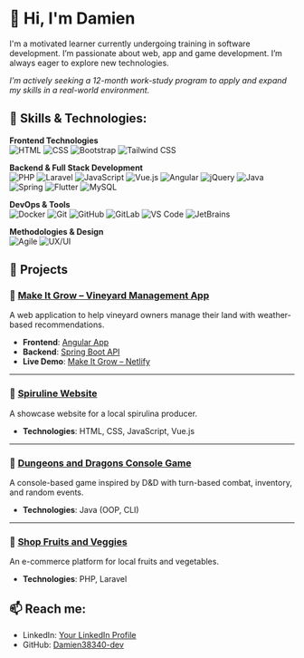 # 👋 Hi, I'm Damien

I'm a motivated learner currently undergoing training in software development. I’m passionate about web, app and game development. I’m always eager to explore new technologies. 

*I’m actively seeking a 12-month work-study program to apply and expand my skills in a real-world environment.*

## 🔧 Skills & Technologies:

<!-- Row 1: Frontend Technologies -->
**Frontend Technologies**  
<img src="https://img.shields.io/badge/HTML-E34F26?style=flat-square&logo=html5&logoColor=white" alt="HTML"> <img src="https://img.shields.io/badge/CSS-1572B6?style=flat-square&logo=css3&logoColor=white" alt="CSS"> <img src="https://img.shields.io/badge/Bootstrap-7952B3?style=flat-square&logo=bootstrap&logoColor=white" alt="Bootstrap"> <img src="https://img.shields.io/badge/Tailwind_CSS-06B6D4?style=flat-square&logo=tailwind-css&logoColor=white" alt="Tailwind CSS">

<!-- Row 2: Backend & Full Stack Development -->
**Backend & Full Stack Development**  
<img src="https://img.shields.io/badge/PHP-777BB4?style=flat-square&logo=php&logoColor=white" alt="PHP"> 
<img src="https://img.shields.io/badge/Laravel-FF2D20?style=flat-square&logo=laravel&logoColor=white" alt="Laravel"> 
<img src="https://img.shields.io/badge/JavaScript-F7DF1E?style=flat-square&logo=javascript&logoColor=black" alt="JavaScript"> 
<img src="https://img.shields.io/badge/Vue.js-4FC08D?style=flat-square&logo=vue.js&logoColor=white" alt="Vue.js"> 
<img src="https://img.shields.io/badge/Angular-DD0031?style=flat-square&logo=angular&logoColor=white" alt="Angular"> 
<img src="https://img.shields.io/badge/jQuery-0769AD?style=flat-square&logo=jquery&logoColor=white" alt="jQuery"> 
<img src="https://img.shields.io/badge/Java-007396?style=flat-square&logo=java&logoColor=white" alt="Java"> 
<img src="https://img.shields.io/badge/Spring-6DB33F?style=flat-square&logo=spring&logoColor=white" alt="Spring"> 
<img src="https://img.shields.io/badge/Flutter-02569B?style=flat-square&logo=flutter&logoColor=white" alt="Flutter"> 
<img src="https://img.shields.io/badge/MySQL-4479A1?style=flat-square&logo=mysql&logoColor=white" alt="MySQL">


<!-- Row 3: DevOps & Tools -->
**DevOps & Tools**  
<img src="https://img.shields.io/badge/Docker-2496ED?style=flat-square&logo=docker&logoColor=white" alt="Docker"> <img src="https://img.shields.io/badge/Git-F05032?style=flat-square&logo=git&logoColor=white" alt="Git"> <img src="https://img.shields.io/badge/GitHub-181717?style=flat-square&logo=github&logoColor=white" alt="GitHub"> <img src="https://img.shields.io/badge/GitLab-FC6D26?style=flat-square&logo=gitlab&logoColor=white" alt="GitLab"> <img src="https://img.shields.io/badge/VS_Code-007ACC?style=flat-square&logo=visual-studio-code&logoColor=white" alt="VS Code"> <img src="https://img.shields.io/badge/JetBrains-000000?style=flat-square&logo=jetbrains&logoColor=white" alt="JetBrains">

<!-- Row 4: Methodologies & Design -->
**Methodologies & Design**  
<img src="https://img.shields.io/badge/Agile-61DAFB?style=flat-square&logo=agile&logoColor=white" alt="Agile"> <img src="https://img.shields.io/badge/UX%2FUI-FF4088?style=flat-square&logo=adobe-xd&logoColor=white" alt="UX/UI">

## 🚀 Projects

### 🌿 [Make It Grow – Vineyard Management App](https://darling-lily-98e101.netlify.app/)
A web application to help vineyard owners manage their land with weather-based recommendations.  
- **Frontend**: [Angular App](https://github.com/Damien38340-dev/viticulture-frontend)  
- **Backend**: [Spring Boot API](https://github.com/Damien38340-dev/viticulture-backend)  
- **Live Demo**: [Make It Grow – Netlify](https://darling-lily-98e101.netlify.app/)

---

### 🌱 [Spiruline Website](https://github.com/Damien38340-dev/Spiruline-Website)
A showcase website for a local spirulina producer.  
- **Technologies**: HTML, CSS, JavaScript, Vue.js
---

### 🎲 [Dungeons and Dragons Console Game](https://github.com/Damien38340-dev/Donjons-et-dragons)
A console-based game inspired by D&D with turn-based combat, inventory, and random events.  
- **Technologies**: Java (OOP, CLI)

---

### 🛒 [Shop Fruits and Veggies](https://github.com/Damien38340-dev/Shop-Fruits-And-Veggies)
An e-commerce platform for local fruits and vegetables.  
- **Technologies**: PHP, Laravel  

## 📫 Reach me:
- LinkedIn: [Your LinkedIn Profile](https://www.linkedin.com/in/damien-lobato-38401418a/)
- GitHub: [Damien38340-dev](https://github.com/Damien38340-dev)

